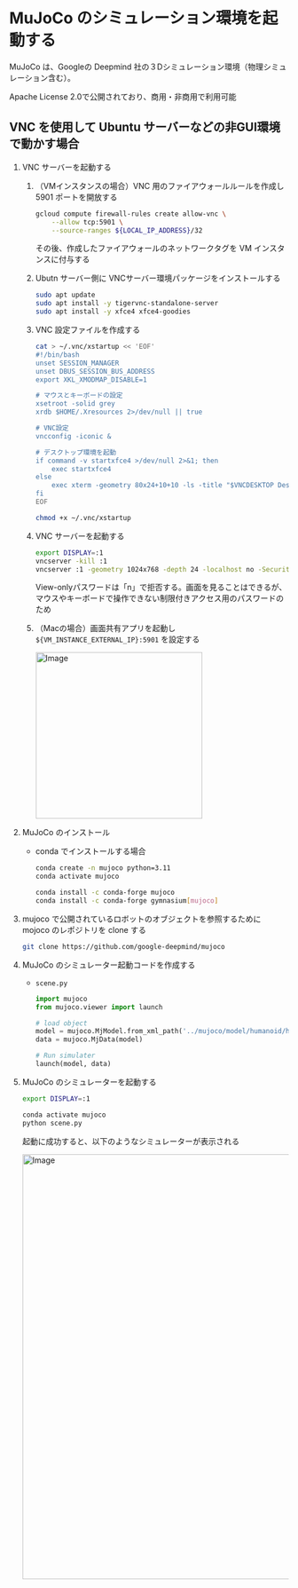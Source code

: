 # MuJoCo のシミュレーション環境を起動する

MuJoCo は、Googleの Deepmind 社の３Dシミュレーション環境（物理シミュレーション含む）。

Apache License 2.0で公開されており、商用・非商用で利用可能

## VNC を使用して Ubuntu サーバーなどの非GUI環境で動かす場合

1. VNC サーバーを起動する

    1. （VMインスタンスの場合）VNC 用のファイアウォールルールを作成し 5901 ポートを開放する

        ```bash
        gcloud compute firewall-rules create allow-vnc \
            --allow tcp:5901 \
            --source-ranges ${LOCAL_IP_ADDRESS}/32
        ```

        その後、作成したファイアウォールのネットワークタグを VM インスタンスに付与する

    1. Ubutn サーバー側に VNCサーバー環境パッケージをインストールする

        ```bash
        sudo apt update
        sudo apt install -y tigervnc-standalone-server
        sudo apt install -y xfce4 xfce4-goodies
        ```

    1. VNC 設定ファイルを作成する

        ```bash
        cat > ~/.vnc/xstartup << 'EOF'
        #!/bin/bash
        unset SESSION_MANAGER
        unset DBUS_SESSION_BUS_ADDRESS
        export XKL_XMODMAP_DISABLE=1

        # マウスとキーボードの設定
        xsetroot -solid grey
        xrdb $HOME/.Xresources 2>/dev/null || true

        # VNC設定
        vncconfig -iconic &

        # デスクトップ環境を起動
        if command -v startxfce4 >/dev/null 2>&1; then
            exec startxfce4
        else
            exec xterm -geometry 80x24+10+10 -ls -title "$VNCDESKTOP Desktop"
        fi
        EOF

        chmod +x ~/.vnc/xstartup
        ```

    1. VNC サーバーを起動する

        ```bash
        export DISPLAY=:1
        vncserver -kill :1
        vncserver :1 -geometry 1024x768 -depth 24 -localhost no -SecurityTypes VncAuth -SendCutText=0 -AcceptCutText=0 -AcceptPointerEvents=1 -AcceptKeyEvents=1
        ```
        View-onlyパスワードは「n」で拒否する。画面を見ることはできるが、マウスやキーボードで操作できない制限付きアクセス用のパスワードのため

    1. （Macの場合）画面共有アプリを起動し `${VM_INSTANCE_EXTERNAL_IP}:5901` を設定する

        <img width="300" alt="Image" src="https://github.com/user-attachments/assets/43050e48-505b-48f1-afa2-4a185fa17265" />


1. MuJoCo のインストール

    - conda でインストールする場合
        ```bash
        conda create -n mujoco python=3.11
        conda activate mujoco

        conda install -c conda-forge mujoco
        conda install -c conda-forge gymnasium[mujoco]
        ```

1. mujoco で公開されているロボットのオブジェクトを参照するために mojoco のレポジトリを clone する

    ```bash
    git clone https://github.com/google-deepmind/mujoco
    ```

1. MuJoCo のシミュレーター起動コードを作成する

    - `scene.py`

        ```python
        import mujoco
        from mujoco.viewer import launch

        # load object
        model = mujoco.MjModel.from_xml_path('../mujoco/model/humanoid/humanoid.xml')
        data = mujoco.MjData(model)

        # Run simulater
        launch(model, data)
        ```

1. MuJoCo のシミュレーターを起動する

    ```bash
    export DISPLAY=:1

    conda activate mujoco
    python scene.py
    ```

    起動に成功すると、以下のようなシミュレーターが表示される

    <img width="1000" height="766" alt="Image" src="https://github.com/user-attachments/assets/3a3dd0fd-aa42-4196-9255-ff78b2dac357" />